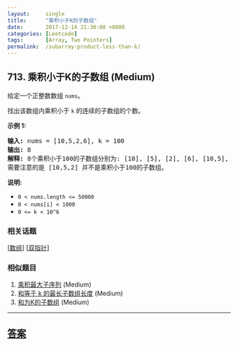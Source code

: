 ```yaml
---
layout:     single
title:      "乘积小于K的子数组"
date:       2017-12-14 21:30:00 +0800
categories: [Leetcode]
tags:       [Array, Two Pointers]
permalink:  /subarray-product-less-than-k/
---
```


## 713. 乘积小于K的子数组 (Medium)

<p>给定一个正整数数组&nbsp;<code>nums</code>。</p>

<p>找出该数组内乘积小于&nbsp;<code>k</code>&nbsp;的连续的子数组的个数。</p>

<p><strong>示例 1:</strong></p>

<pre>
<strong>输入:</strong> nums = [10,5,2,6], k = 100
<strong>输出:</strong> 8
<strong>解释:</strong> 8个乘积小于100的子数组分别为: [10], [5], [2], [6], [10,5], [5,2], [2,6], [5,2,6]。
需要注意的是 [10,5,2] 并不是乘积小于100的子数组。
</pre>

<p><strong>说明:</strong></p>

<ul>
	<li><code>0 &lt; nums.length &lt;= 50000</code></li>
	<li><code>0 &lt; nums[i] &lt; 1000</code></li>
	<li><code>0 &lt;= k &lt; 10^6</code></li>
</ul>

### 相关话题
  [[数组](https://github.com/openset/leetcode/tree/master/tag/array/README.md)]
  [[双指针](https://github.com/openset/leetcode/tree/master/tag/two-pointers/README.md)]

### 相似题目
  1. [乘积最大子序列](/maximum-product-subarray) (Medium)
  1. [和等于 k 的最长子数组长度](/maximum-size-subarray-sum-equals-k) (Medium)
  1. [和为K的子数组](/subarray-sum-equals-k) (Medium)

---

## [答案](https://github.com/openset/leetcode/tree/master/problems/subarray-product-less-than-k)
